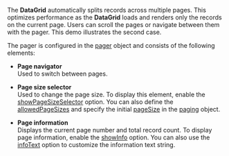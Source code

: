 The **DataGrid** automatically splits records across multiple pages. This optimizes performance as the **DataGrid** loads and renders only the records on the current page. Users can scroll the pages or navigate between them with the pager. This demo illustrates the second case.

The pager is configured in the [pager](/Documentation/ApiReference/UI_Widgets/dxDataGrid/Configuration/pager/) object and consists of the following elements:

- **Page navigator**        
Used to switch between pages.

- **Page size selector**        
Used to change the page size. To display this element, enable the [showPageSizeSelector](/Documentation/ApiReference/UI_Widgets/dxDataGrid/Configuration/pager/#showPageSizeSelector) option. You can also define the [allowedPageSizes](/Documentation/ApiReference/UI_Widgets/dxDataGrid/Configuration/pager/#allowedPageSizes) and specify the initial [pageSize](/Documentation/ApiReference/UI_Widgets/dxDataGrid/Configuration/paging/#pageSize) in the [paging](/Documentation/ApiReference/UI_Widgets/dxDataGrid/Configuration/paging/) object.

- **Page information**      
Displays the current page number and total record count. To display page information, enable the [showInfo](/Documentation/ApiReference/UI_Widgets/dxDataGrid/Configuration/pager/#showInfo) option. You can also use the [infoText](/Documentation/ApiReference/UI_Widgets/dxDataGrid/Configuration/pager/#infoText) option to customize the information text string.
